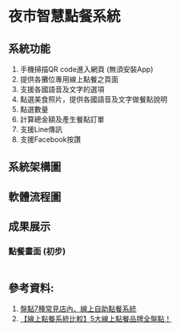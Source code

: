 # 夜市智慧點餐系統

## 系統功能
1. 手機掃描QR code進入網頁 (無須安裝App)
2. 提供各攤位專用線上點餐之頁面
3. 支援各國語音及文字的選項
4. 點選美食照片，提供各國語音及文字做餐點說明
5. 點選數量
6. 計算總金額及產生餐點訂單
7. 支援Line傳訊
8. 支援Facebook按讚
   
## 系統架構圖

## 軟體流程圖

## 成果展示

### 點餐畫面 (初步)
![]()

## 參考資料:
1. [盤點7種常見店內、線上自助點餐系統](https://www.eats365pos.com/tw/blog/post/guide-to-7-types-of-self-order-solutions-for-restaurants)
2. [【線上點餐系統比較】5大線上點餐品牌全盤點！](https://blog.weiby.tw/online-ordering-801/)
